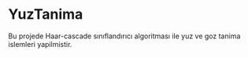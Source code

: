# YuzTanima

Bu projede Haar-cascade sınıflandırıcı algoritması ile yuz ve goz tanima islemleri yapilmistir.
